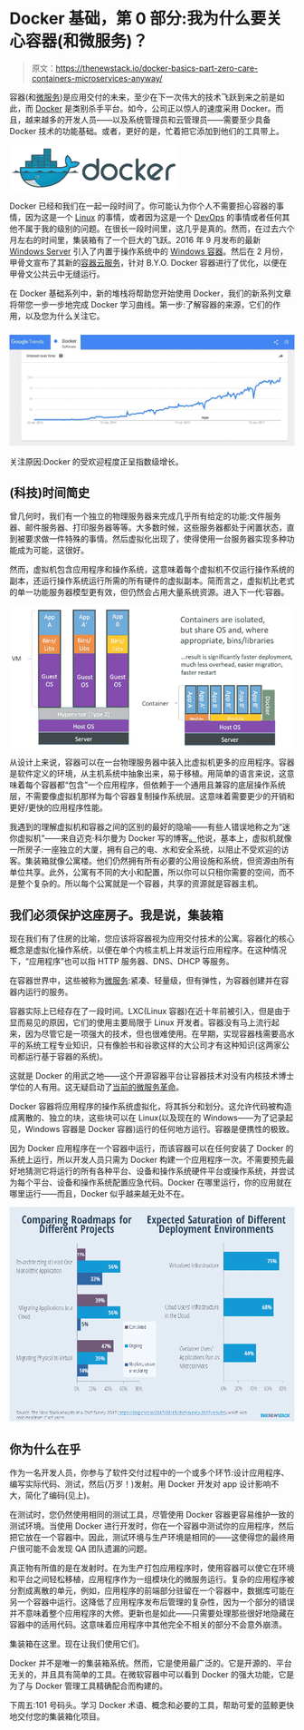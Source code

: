 # Docker 基础，第 0 部分:我为什么要关心容器(和微服务)？

> 原文：<https://thenewstack.io/docker-basics-part-zero-care-containers-microservices-anyway/>

容器(和[微服务](https://thenewstack.io/ten-commandments-microservices/))是应用交付的未来，至少在下一次伟大的技术飞跃到来之前是如此，而 [Docker](https://www.docker.com/) 是类别杀手平台。如今，公司正以惊人的速度采用 Docker。而且，越来越多的开发人员——以及系统管理员和云管理员——需要至少具备 Docker 技术的功能基础。或者，更好的是，忙着把它添加到他们的工具带上。

[![](img/3256a27f5f4634b5bc8a91676196faad.png)](https://www.docker.com/)

Docker 已经和我们在一起一段时间了。你可能认为你个人不需要担心容器的事情，因为这是一个 [Linux](https://www.linux.org/) 的事情，或者因为这是一个 [DevOps](/category/devops/) 的事情或者任何其他不属于我的级别的问题。在很长一段时间里，这几乎是真的。然而，在过去六个月左右的时间里，集装箱有了一个巨大的飞跃。2016 年 9 月发布的最新 [Windows Server](https://www.microsoft.com/en-us/cloud-platform/windows-server) 引入了内置于操作系统中的 [Windows 容器](https://www.microsoft.com/en-us/cloud-platform/containers)。然后在 2 月份，甲骨文宣布了其新的[容器云服务](https://cloud.oracle.com/container)，针对 B.Y.O. Docker 容器进行了优化，以便在甲骨文公共云中无缝运行。

在 Docker 基础系列中，新的堆栈将帮助您开始使用 Docker，我们的新系列文章将带您一步一步地完成 Docker 学习曲线。第一步:了解容器的来源，它们的作用，以及您为什么关注它。

![](img/aa669bfcbd1204a6ce016808973c26b3.png)

关注原因:Docker 的受欢迎程度正呈指数级增长。

## (科技)时间简史

曾几何时，我们有一个独立的物理服务器来完成几乎所有给定的功能:文件服务器、邮件服务器、打印服务器等等。大多数时候，这些服务器都处于闲置状态，直到被要求做一件特殊的事情。然后虚拟化出现了，使得使用一台服务器实现多种功能成为可能，这很好。

然而，虚拟机包含应用程序和操作系统，这意味着每个虚拟机不仅运行操作系统的副本，还运行操作系统运行所需的所有硬件的虚拟副本。简而言之，虚拟机比老式的单一功能服务器模型更有效，但仍然会占用大量系统资源。进入下一代:容器。

![](img/de7a46c0ed4aef37861c723ef623e495.png)

从设计上来说，容器可以在一台物理服务器中装入比虚拟机更多的应用程序。容器是软件定义的环境，从主机系统中抽象出来，易于移植。用简单的语言来说，这意味着每个容器都“包含”一个应用程序，但依赖于一个通用且兼容的底层操作系统层，不需要像虚拟机那样为每个容器复制操作系统层。这意味着需要更少的开销和更好/更快的应用程序性能。

我遇到的理解虚拟机和容器之间的区别的最好的隐喻——有些人错误地称之为“迷你虚拟机”——来自迈克·科尔曼为 Docker 写的博客[。](https://blog.docker.com/2016/03/containers-are-not-vms/)他说，基本上，虚拟机就像一所房子:一座独立的大厦，拥有自己的电、水和安全系统，以阻止不受欢迎的访客。集装箱就像公寓楼。他们仍然拥有所有必要的公用设施和系统，但资源由所有单位共享。此外，公寓有不同的大小和配置，所以你可以只租你需要的空间，而不是整个复杂的。所以每个公寓就是一个容器，共享的资源就是容器主机。

## 我们必须保护这座房子。我是说，集装箱

现在我们有了住房的比喻，您应该将容器视为应用交付技术的公寓。容器化的核心概念是虚拟化操作系统，以便在单个内核主机上并发运行应用程序。在这种情况下，“应用程序”也可以指 HTTP 服务器、DNS、DHCP 等服务。

在容器世界中，这些被称为[微服务](/category/microservices/):紧凑、轻量级，但有弹性，为容器创建并在容器内运行的服务。

容器实际上已经存在了一段时间。LXC(Linux 容器)在近十年前被引入，但是由于显而易见的原因，它们的使用主要局限于 Linux 开发者。容器没有马上流行起来，因为尽管它是一项强大的技术，但也很难使用。在早期，实现容器栈需要高水平的系统工程专业知识，只有像脸书和谷歌这样的大公司才有这种知识(这两家公司都运行基于容器的系统)。

这就是 Docker 的用武之地——这个开源容器平台让容器技术对没有内核技术博士学位的人有用。这无疑启动了[当前的微服务革命](https://thenewstack.io/containers-microservices-two-peas-devops-pod/)。

Docker 容器将应用程序的操作系统虚拟化，将其拆分和划分。这允许代码被构造成离散的、独立的块，这些块可以在 Linux(以及现在的 Windows——为了记录起见，Windows 容器是 Docker 容器)运行的任何地方运行。容器是便携性的极致。

因为 Docker 应用程序在一个容器中运行，而该容器可以在任何安装了 Docker 的系统上运行，所以开发人员只需为 Docker 构建一个应用程序一次。不需要预先最好地猜测它将运行的所有各种平台、设备和操作系统硬件平台或操作系统，并尝试为每个平台、设备和操作系统配置应急代码。Docker 在哪里运行，你的应用就在哪里运行——而且，Docker 似乎越来越无处不在。

![](img/76d2b5f82a4280baa74c152c5788d42b.png)

## 你为什么在乎

作为一名开发人员，你参与了软件交付过程中的一个或多个环节:设计应用程序、编写实际代码、测试，然后(万岁！)发射。用 Docker 开发对 app 设计影响不大，简化了编码(见上)。

在测试时，您仍然使用相同的测试工具，尽管使用 Docker 容器更容易维护一致的测试环境。当使用 Docker 进行开发时，你在一个容器中测试你的应用程序，然后把它放在一个容器中。因此，测试环境与生产环境是相同的——这使得您的最终用户很可能不会发现 QA 团队遗漏的问题。

真正物有所值的是在发射时。在为生产打包应用程序时，使用容器可以使它在环境和平台之间轻松移植，应用程序作为一组模块化的微服务运行。复杂的应用程序被分割成离散的单元，例如，应用程序的前端部分驻留在一个容器中，数据库可能在另一个容器中运行。这降低了应用程序发布后管理的复杂性，因为一个部分的错误并不意味着整个应用程序的大修。更新也是如此——只需要处理那些很好地隐藏在容器中的适用代码。这意味着应用程序中其他完全不相关的部分不会意外崩溃。

集装箱在这里。现在让我们使用它们。

Docker 并不是唯一的集装箱系统。然而，它是使用最广泛的。它是开源的、平台无关的，并且具有简单的工具。在微软容器中可以看到 Docker 的强大功能，它是为了与 Docker 管理工具精确配合而构建的。

下周五:101 号码头。学习 Docker 术语、概念和必要的工具，帮助可爱的蓝鲸更快地交付您的集装箱化项目。

<svg xmlns:xlink="http://www.w3.org/1999/xlink" viewBox="0 0 68 31" version="1.1"><title>Group</title> <desc>Created with Sketch.</desc></svg>